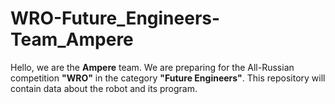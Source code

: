 # WRO-Future_Engineers-Team_Ampere
Hello, we are the <b>Ampere</b> team. We are preparing for the All-Russian competition <b>"WRO"</b> in the category <b>"Future Engineers"</b>. This repository will contain data about the robot and its program. 
